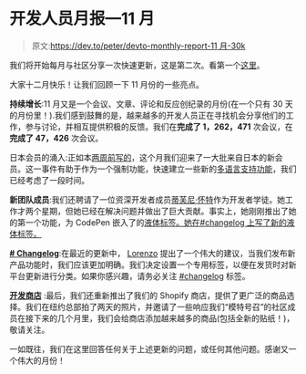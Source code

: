 # 开发人员月报—11 月

> 原文:[https://dev.to/peter/devto-monthly-report-11 月-30k](https://dev.to/peter/devto-monthly-report--november-30k)

我们将开始每月与社区分享一次快速更新，这是第二次。看第一个[这里](https://dev.to/jess/kicking-off-our-monthly-updates-co0)。

大家十二月快乐！让我们回顾一下 11 月份的一些亮点。

**持续增长**:11 月又是一个会议、文章、评论和反应创纪录的月份(在一个只有 30 天的月份里！).我们感到鼓舞的是，越来越多的开发人员正在寻找机会分享他们的工作，参与讨论，并相互提供积极的反馈。我们在**完成了 1，262，471** 次会议，在**完成了 47，426** 次会议。

日本会员的涌入:正如本[两周前写的](https://dev.to/ben/we-welcome-a-wonderful-influx-of-new-members-from-japan-1k0)，这个月我们迎来了一大批来自日本的新会员。这一事件有助于作为一个强制功能，快速建立一些新的[多语言支持功能](https://dev.to/ben/changelog-language-detection-and-segmentation-266)，我们已经考虑了一段时间。

**新团队成员**:我们还聘请了一位资深开发者成员[蒂芙尼·怀特](https://dev.to/twhite)作为开发者学徒。她工作才两个星期，但她已经在解决问题并做出了巨大贡献。事实上，她刚刚推出了她的第一个功能，为 CodePen 嵌入了的[液体标签。她在#changelog 上写了新的液体标签。](https://dev.to/twhite/changelog-codepen-liquid-tags-now-live-amj)

**[# Changelog](https://dev.to/t/changelog)**:在最近的更新中， [Lorenzo](https://dev.to/lpasqualis) 提出了一个伟大的建议，当我们发布新产品功能时，我们应该更加明确。我们决定设置一个专用标签，以便在发货时对新平台更新进行分类。如果你感兴趣，请务必关注 [#changelog](https://dev.to/t/changelog) 标签。

**[开发商店](https://shop.dev.to)** :最后，我们还重新推出了我们的 Shopify 商店，提供了更广泛的商品选择。我们在纽约总部拍了两天的照片，并邀请了一些响应我们“模特号召”的社区成员在接下来的几个月里，我们会给商店添加越来越多的商品(包括全新的贴纸！)，敬请关注。

一如既往，我们在这里回答任何关于上述更新的问题，或任何其他问题。感谢又一个伟大的月份！